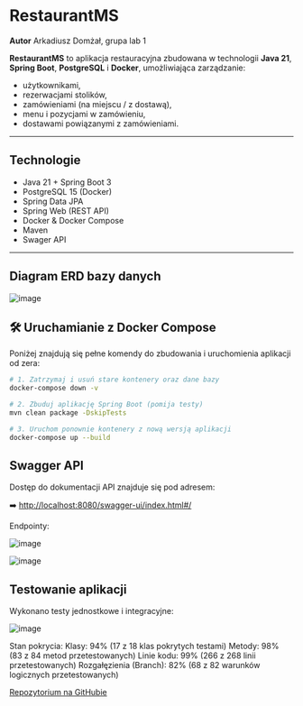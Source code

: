 # RestaurantMS

**Autor**
Arkadiusz Domżał, grupa lab 1

**RestaurantMS** to aplikacja restauracyjna zbudowana w technologii **Java 21**, **Spring Boot**, **PostgreSQL** i **Docker**, umożliwiająca zarządzanie:
- użytkownikami,
- rezerwacjami stolików,
- zamówieniami (na miejscu / z dostawą),
- menu i pozycjami w zamówieniu,
- dostawami powiązanymi z zamówieniami.

---

## Technologie

- Java 21 + Spring Boot 3
- PostgreSQL 15 (Docker)
- Spring Data JPA
- Spring Web (REST API)
- Docker & Docker Compose
- Maven
- Swager API

---

## Diagram ERD bazy danych

![image](https://github.com/user-attachments/assets/23f47138-c99e-42ad-8500-c6dc7ea22749)


## 🛠️ Uruchamianie z Docker Compose

Poniżej znajdują się pełne komendy do zbudowania i uruchomienia aplikacji od zera:

```bash
# 1. Zatrzymaj i usuń stare kontenery oraz dane bazy
docker-compose down -v

# 2. Zbuduj aplikację Spring Boot (pomija testy)
mvn clean package -DskipTests

# 3. Uruchom ponownie kontenery z nową wersją aplikacji
docker-compose up --build

```

##  Swagger API

Dostęp do dokumentacji API znajduje się pod adresem:

➡️ [http://localhost:8080/swagger-ui/index.html#/](http://localhost:8080/swagger-ui/index.html#/)

Endpointy:

![image](https://github.com/user-attachments/assets/69f40f14-4e33-43b3-8a43-3454ac9d0cd8)

![image](https://github.com/user-attachments/assets/637abb78-f8d9-4eb8-b8cd-d0db28aa176a)


## Testowanie aplikacji

Wykonano testy jednostkowe i integracyjne:

![image](https://github.com/user-attachments/assets/b59f42b7-2cf8-4418-a7ce-722adffce5a0)


Stan pokrycia:
Klasy: 94% (17 z 18 klas pokrytych testami)
Metody: 98% (83 z 84 metod przetestowanych)
Linie kodu: 99% (266 z 268 linii przetestowanych)
Rozgałęzienia (Branch): 82% (68 z 82 warunków logicznych przetestowanych)


[Repozytorium na GitHubie](https://github.com/Arek321/Project-Restaurant)




